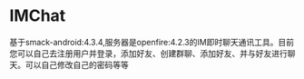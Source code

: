 # IMChat
基于smack-android:4.3.4,服务器是openfire:4.2.3的IM即时聊天通讯工具。目前您可以自己去注册用户并登录，添加好友、创建群聊、添加好友、并与好友进行聊天。可以自己修改自己的密码等等